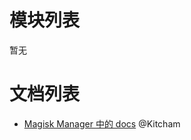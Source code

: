 # 模块列表

暂无

# 文档列表

- [Magisk Manager 中的 docs](https://github.com/Magisk-Modules-Repo-CN/Magisk_docs_CN) @Kitcham
